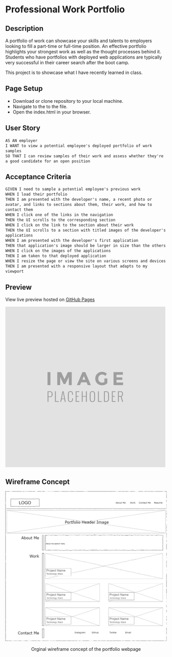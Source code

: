 # Professional Work Portfolio

## Description

A portfolio of work can showcase your skills and talents to employers looking to fill a part-time or full-time position. An effective portfolio highlights your strongest work as well as the thought processes behind it. Students who have portfolios with deployed web applications are typically very successful in their career search after the boot camp. 

This project is to showcase what I have recently learned in class.


## Page Setup

- Download or clone repository to your local machine. 
- Navigate to the to the file. 
- Open the index.html in your browser. 


## User Story
```
AS AN employer
I WANT to view a potential employee's deployed portfolio of work samples
SO THAT I can review samples of their work and assess whether they're a good candidate for an open position
```


## Acceptance Criteria 

```
GIVEN I need to sample a potential employee's previous work
WHEN I load their portfolio
THEN I am presented with the developer's name, a recent photo or avatar, and links to sections about them, their work, and how to contact them
WHEN I click one of the links in the navigation
THEN the UI scrolls to the corresponding section
WHEN I click on the link to the section about their work
THEN the UI scrolls to a section with titled images of the developer's applications
WHEN I am presented with the developer's first application
THEN that application's image should be larger in size than the others
WHEN I click on the images of the applications
THEN I am taken to that deployed application
WHEN I resize the page or view the site on various screens and devices
THEN I am presented with a responsive layout that adapts to my viewport
```
## Preview

View live preview hosted on [GitHub Pages](https://jeffreyvicente.github.io/professional-work-portfolio/)

![alt text](assets/images/default-image-placeholder.jpg)

## Wireframe Concept

![alt text](assets/images/site-wireframe.png)

<div align="center">Orginal wireframe concept of the portfolio webpage</div>

